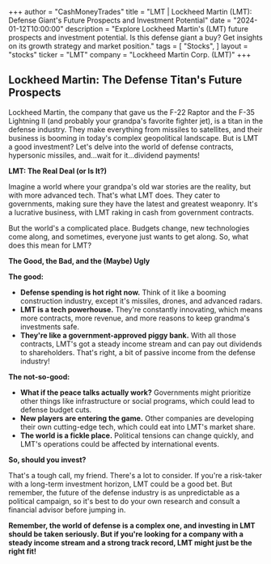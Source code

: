 +++
author = "CashMoneyTrades"
title = "LMT |  Lockheed Martin (LMT): Defense Giant's Future Prospects and Investment Potential"
date = "2024-01-12T10:00:00"
description = "Explore Lockheed Martin's (LMT) future prospects and investment potential. Is this defense giant a buy? Get insights on its growth strategy and market position."
tags = [
"Stocks",
]
layout = "stocks"
ticker = "LMT"
company = "Lockheed Martin Corp. (LMT)"
+++
        


## Lockheed Martin: The Defense Titan's Future Prospects

Lockheed Martin, the company that gave us the F-22 Raptor and the F-35 Lightning II (and probably your grandpa's favorite fighter jet), is a titan in the defense industry. They make everything from missiles to satellites, and their business is booming in today's complex geopolitical landscape. But is LMT a good investment? Let's delve into the world of defense contracts, hypersonic missiles, and…wait for it…dividend payments!

**LMT: The Real Deal (or Is It?)**

Imagine a world where your grandpa's old war stories are the reality, but with more advanced tech. That's what LMT does. They cater to governments, making sure they have the latest and greatest weaponry. It's a lucrative business, with LMT raking in cash from government contracts. 

But the world's a complicated place. Budgets change, new technologies come along, and sometimes, everyone just wants to get along. So, what does this mean for LMT?

**The Good, the Bad, and the (Maybe) Ugly**

**The good:**

* **Defense spending is hot right now.** Think of it like a booming construction industry, except it's missiles, drones, and advanced radars.
* **LMT is a tech powerhouse.** They're constantly innovating, which means more contracts, more revenue, and more reasons to keep grandma's investments safe.
* **They're like a government-approved piggy bank.** With all those contracts, LMT's got a steady income stream and can pay out dividends to shareholders. That's right, a bit of passive income from the defense industry!

**The not-so-good:**

* **What if the peace talks actually work?** Governments might prioritize other things like infrastructure or social programs, which could lead to defense budget cuts.
* **New players are entering the game.** Other companies are developing their own cutting-edge tech, which could eat into LMT's market share.
* **The world is a fickle place.** Political tensions can change quickly, and LMT's operations could be affected by international events.

**So, should you invest?**

That's a tough call, my friend. There's a lot to consider. If you're a risk-taker with a long-term investment horizon, LMT could be a good bet. But remember, the future of the defense industry is as unpredictable as a political campaign, so it's best to do your own research and consult a financial advisor before jumping in. 

**Remember, the world of defense is a complex one, and investing in LMT should be taken seriously. But if you're looking for a company with a steady income stream and a strong track record, LMT might just be the right fit!** 

        